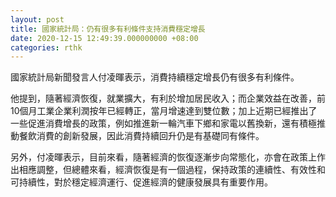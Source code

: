 ```yaml
---
layout: post
title: 國家統計局：仍有很多有利條件支持消費穩定增長
date: 2020-12-15 12:49:39.000000000 +08:00
categories: rthk
---
```


國家統計局新聞發言人付凌暉表示，消費持續穩定增長仍有很多有利條件。

他提到，隨著經濟恢復，就業擴大，有利於增加居民收入；而企業效益在改善，前10個月工業企業利潤按年已經轉正，當月增速達到雙位數；加上近期已經推出了一些促進消費增長的政策，例如推進新一輪汽車下鄉和家電以舊換新，還有積極推動餐飲消費的創新發展，因此消費持續回升仍是有基礎同有條件。

另外，付凌暉表示，目前來看，隨著經濟的恢復逐漸步向常態化，亦會在政策上作出相應調整，但總體來看，經濟恢復是有一個過程，保持政策的連續性、有效性和可持續性，對於穩定經濟運行、促進經濟的健康發展具有重要作用。
